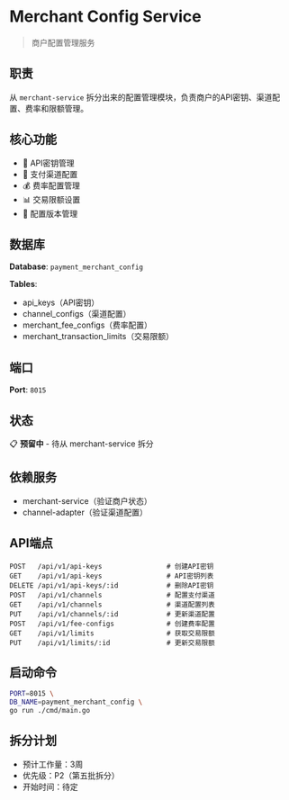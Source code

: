 # Merchant Config Service

> 商户配置管理服务

## 职责

从 `merchant-service` 拆分出来的配置管理模块，负责商户的API密钥、渠道配置、费率和限额管理。

## 核心功能

- 🔑 API密钥管理
- 🔌 支付渠道配置
- 💰 费率配置管理
- 📊 交易限额设置
- 🔄 配置版本管理

## 数据库

**Database**: `payment_merchant_config`

**Tables**:
- api_keys（API密钥）
- channel_configs（渠道配置）
- merchant_fee_configs（费率配置）
- merchant_transaction_limits（交易限额）

## 端口

**Port**: `8015`

## 状态

📋 **预留中** - 待从 merchant-service 拆分

## 依赖服务

- merchant-service（验证商户状态）
- channel-adapter（验证渠道配置）

## API端点

```
POST   /api/v1/api-keys                # 创建API密钥
GET    /api/v1/api-keys                # API密钥列表
DELETE /api/v1/api-keys/:id            # 删除API密钥
POST   /api/v1/channels                # 配置支付渠道
GET    /api/v1/channels                # 渠道配置列表
PUT    /api/v1/channels/:id            # 更新渠道配置
POST   /api/v1/fee-configs             # 创建费率配置
GET    /api/v1/limits                  # 获取交易限额
PUT    /api/v1/limits/:id              # 更新交易限额
```

## 启动命令

```bash
PORT=8015 \
DB_NAME=payment_merchant_config \
go run ./cmd/main.go
```

## 拆分计划

- 预计工作量：3周
- 优先级：P2（第五批拆分）
- 开始时间：待定
